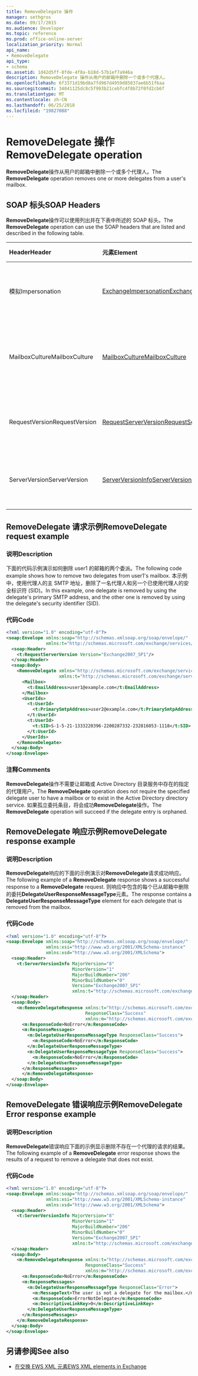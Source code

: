 ```yaml
---
title: RemoveDelegate 操作
manager: sethgros
ms.date: 09/17/2015
ms.audience: Developer
ms.topic: reference
ms.prod: office-online-server
localization_priority: Normal
api_name:
- RemoveDelegate
api_type:
- schema
ms.assetid: 1d42d5ff-8fde-4f8a-b18d-57b1ef7a946a
description: RemoveDelegate 操作从用户的邮箱中删除一个或多个代理人。
ms.openlocfilehash: 6f3371d19bd8a7fd967d4959d85037ae6b51f6aa
ms.sourcegitcommit: 34041125dc8c5f993b21cebfc4f8b72f0fd2cb6f
ms.translationtype: MT
ms.contentlocale: zh-CN
ms.lasthandoff: 06/25/2018
ms.locfileid: "19827088"
---
```

# <a name="removedelegate-operation"></a><span data-ttu-id="2e5de-103">RemoveDelegate 操作</span><span class="sxs-lookup"><span data-stu-id="2e5de-103">RemoveDelegate operation</span></span>

<span data-ttu-id="2e5de-104">**RemoveDelegate**操作从用户的邮箱中删除一个或多个代理人。</span><span class="sxs-lookup"><span data-stu-id="2e5de-104">The **RemoveDelegate** operation removes one or more delegates from a user's mailbox.</span></span> 
  
## <a name="soap-headers"></a><span data-ttu-id="2e5de-105">SOAP 标头</span><span class="sxs-lookup"><span data-stu-id="2e5de-105">SOAP Headers</span></span>

<span data-ttu-id="2e5de-106">**RemoveDelegate**操作可以使用列出并在下表中所述的 SOAP 标头。</span><span class="sxs-lookup"><span data-stu-id="2e5de-106">The **RemoveDelegate** operation can use the SOAP headers that are listed and described in the following table.</span></span> 
  
|<span data-ttu-id="2e5de-107">**Header**</span><span class="sxs-lookup"><span data-stu-id="2e5de-107">**Header**</span></span>|<span data-ttu-id="2e5de-108">**元素**</span><span class="sxs-lookup"><span data-stu-id="2e5de-108">**Element**</span></span>|<span data-ttu-id="2e5de-109">**说明**</span><span class="sxs-lookup"><span data-stu-id="2e5de-109">**Description**</span></span>|
|:-----|:-----|:-----|
|<span data-ttu-id="2e5de-110">模拟</span><span class="sxs-lookup"><span data-stu-id="2e5de-110">Impersonation</span></span>  <br/> |[<span data-ttu-id="2e5de-111">ExchangeImpersonation</span><span class="sxs-lookup"><span data-stu-id="2e5de-111">ExchangeImpersonation</span></span>](exchangeimpersonation.md) <br/> |<span data-ttu-id="2e5de-112">标识模拟客户端应用程序的用户。</span><span class="sxs-lookup"><span data-stu-id="2e5de-112">Identifies the user whom the client application is impersonating.</span></span>  <br/> |
|<span data-ttu-id="2e5de-113">MailboxCulture</span><span class="sxs-lookup"><span data-stu-id="2e5de-113">MailboxCulture</span></span>  <br/> |[<span data-ttu-id="2e5de-114">MailboxCulture</span><span class="sxs-lookup"><span data-stu-id="2e5de-114">MailboxCulture</span></span>](mailboxculture.md) <br/> |<span data-ttu-id="2e5de-115">标识用于访问邮箱的 RFC3066 区域性。</span><span class="sxs-lookup"><span data-stu-id="2e5de-115">Identifies the RFC3066 culture to be used to access the mailbox.</span></span>  <br/> |
|<span data-ttu-id="2e5de-116">RequestVersion</span><span class="sxs-lookup"><span data-stu-id="2e5de-116">RequestVersion</span></span>  <br/> |[<span data-ttu-id="2e5de-117">RequestServerVersion</span><span class="sxs-lookup"><span data-stu-id="2e5de-117">RequestServerVersion</span></span>](requestserverversion.md) <br/> |<span data-ttu-id="2e5de-118">标识操作请求的架构版本。</span><span class="sxs-lookup"><span data-stu-id="2e5de-118">Identifies the schema version for the operation request.</span></span>  <br/> |
|<span data-ttu-id="2e5de-119">ServerVersion</span><span class="sxs-lookup"><span data-stu-id="2e5de-119">ServerVersion</span></span>  <br/> |[<span data-ttu-id="2e5de-120">ServerVersionInfo</span><span class="sxs-lookup"><span data-stu-id="2e5de-120">ServerVersionInfo</span></span>](serverversioninfo.md) <br/> |<span data-ttu-id="2e5de-121">标识响应该请求的服务器的版本。</span><span class="sxs-lookup"><span data-stu-id="2e5de-121">Identifies the version of the server that responded to the request.</span></span>  <br/> |
   
## <a name="removedelegate-request-example"></a><span data-ttu-id="2e5de-122">RemoveDelegate 请求示例</span><span class="sxs-lookup"><span data-stu-id="2e5de-122">RemoveDelegate request example</span></span>

### <a name="description"></a><span data-ttu-id="2e5de-123">说明</span><span class="sxs-lookup"><span data-stu-id="2e5de-123">Description</span></span>

<span data-ttu-id="2e5de-124">下面的代码示例演示如何删除 user1 的邮箱的两个委派。</span><span class="sxs-lookup"><span data-stu-id="2e5de-124">The following code example shows how to remove two delegates from user1's mailbox.</span></span> <span data-ttu-id="2e5de-125">本示例中，使用代理人的主 SMTP 地址，删除了一名代理人和另一个已使用代理人的安全标识符 (SID)。</span><span class="sxs-lookup"><span data-stu-id="2e5de-125">In this example, one delegate is removed by using the delegate's primary SMTP address, and the other one is removed by using the delegate's security identifier (SID).</span></span>
  
### <a name="code"></a><span data-ttu-id="2e5de-126">代码</span><span class="sxs-lookup"><span data-stu-id="2e5de-126">Code</span></span>

```XML
<?xml version="1.0" encoding="utf-8"?>
<soap:Envelope xmlns:soap="http://schemas.xmlsoap.org/soap/envelope/"
               xmlns:t="http://schemas.microsoft.com/exchange/services/2006/types">
  <soap:Header>
    <t:RequestServerVersion Version="Exchange2007_SP1"/>
  </soap:Header>
  <soap:Body>
    <RemoveDelegate xmlns="http://schemas.microsoft.com/exchange/services/2006/messages"
                    xmlns:t="http://schemas.microsoft.com/exchange/services/2006/types">
      <Mailbox>
        <t:EmailAddress>user1@example.com</t:EmailAddress>
      </Mailbox>
      <UserIds>
        <t:UserId>
          <t:PrimarySmtpAddress>user2@example.com</t:PrimarySmtpAddress>
        </t:UserId>
        <t:UserId>
          <t:SID>S-1-5-21-1333220396-2200287332-232816053-1118</t:SID>
        </t:UserId>
      </UserIds>
    </RemoveDelegate>
  </soap:Body>
</soap:Envelope>
```

### <a name="comments"></a><span data-ttu-id="2e5de-127">注释</span><span class="sxs-lookup"><span data-stu-id="2e5de-127">Comments</span></span>

<span data-ttu-id="2e5de-128">**RemoveDelegate**操作不需要让邮箱或 Active Directory 目录服务中存在的指定的代理用户。</span><span class="sxs-lookup"><span data-stu-id="2e5de-128">The **RemoveDelegate** operation does not require the specified delegate user to have a mailbox or to exist in the Active Directory directory service.</span></span> <span data-ttu-id="2e5de-129">如果孤立委托条目，将会成功**RemoveDelegate**操作。</span><span class="sxs-lookup"><span data-stu-id="2e5de-129">The **RemoveDelegate** operation will succeed if the delegate entry is orphaned.</span></span> 
  
## <a name="removedelegate-response-example"></a><span data-ttu-id="2e5de-130">RemoveDelegate 响应示例</span><span class="sxs-lookup"><span data-stu-id="2e5de-130">RemoveDelegate response example</span></span>

### <a name="description"></a><span data-ttu-id="2e5de-131">说明</span><span class="sxs-lookup"><span data-stu-id="2e5de-131">Description</span></span>

<span data-ttu-id="2e5de-132">**RemoveDelegate**响应的下面的示例演示对**RemoveDelegate**请求成功响应。</span><span class="sxs-lookup"><span data-stu-id="2e5de-132">The following example of a **RemoveDelegate** response shows a successful response to a **RemoveDelegate** request.</span></span> <span data-ttu-id="2e5de-133">则响应中包含的每个已从邮箱中删除的委托**DelegateUserResponseMessageType**元素。</span><span class="sxs-lookup"><span data-stu-id="2e5de-133">The response contains a **DelegateUserResponseMessageType** element for each delegate that is removed from the mailbox.</span></span> 
  
### <a name="code"></a><span data-ttu-id="2e5de-134">代码</span><span class="sxs-lookup"><span data-stu-id="2e5de-134">Code</span></span>

```XML
<?xml version="1.0" encoding="utf-8"?>
<soap:Envelope xmlns:soap="http://schemas.xmlsoap.org/soap/envelope/" 
               xmlns:xsi="http://www.w3.org/2001/XMLSchema-instance" 
               xmlns:xsd="http://www.w3.org/2001/XMLSchema">
  <soap:Header>
    <t:ServerVersionInfo MajorVersion="8" 
                         MinorVersion="1" 
                         MajorBuildNumber="206" 
                         MinorBuildNumber="0" 
                         Version="Exchange2007_SP1" 
                         xmlns:t="http://schemas.microsoft.com/exchange/services/2006/types" />
  </soap:Header>
  <soap:Body>
    <m:RemoveDelegateResponse xmlns:t="http://schemas.microsoft.com/exchange/services/2006/types" 
                              ResponseClass="Success" 
                              xmlns:m="http://schemas.microsoft.com/exchange/services/2006/messages">
      <m:ResponseCode>NoError</m:ResponseCode>
      <m:ResponseMessages>
        <m:DelegateUserResponseMessageType ResponseClass="Success">
          <m:ResponseCode>NoError</m:ResponseCode>
        </m:DelegateUserResponseMessageType>
        <m:DelegateUserResponseMessageType ResponseClass="Success">
          <m:ResponseCode>NoError</m:ResponseCode>
        </m:DelegateUserResponseMessageType>
      </m:ResponseMessages>
      </m:RemoveDelegateResponse>
  </soap:Body>
</soap:Envelope>
```

## <a name="removedelegate-error-response-example"></a><span data-ttu-id="2e5de-135">RemoveDelegate 错误响应示例</span><span class="sxs-lookup"><span data-stu-id="2e5de-135">RemoveDelegate Error response example</span></span>

### <a name="description"></a><span data-ttu-id="2e5de-136">说明</span><span class="sxs-lookup"><span data-stu-id="2e5de-136">Description</span></span>

<span data-ttu-id="2e5de-137">**RemoveDelegate**错误响应下面的示例显示删除不存在一个代理的请求的结果。</span><span class="sxs-lookup"><span data-stu-id="2e5de-137">The following example of a **RemoveDelegate** error response shows the results of a request to remove a delegate that does not exist.</span></span> 
  
### <a name="code"></a><span data-ttu-id="2e5de-138">代码</span><span class="sxs-lookup"><span data-stu-id="2e5de-138">Code</span></span>

```XML
<?xml version="1.0" encoding="utf-8"?>
<soap:Envelope xmlns:soap="http://schemas.xmlsoap.org/soap/envelope/"
               xmlns:xsi="http://www.w3.org/2001/XMLSchema-instance"
               xmlns:xsd="http://www.w3.org/2001/XMLSchema">
  <soap:Header>
    <t:ServerVersionInfo MajorVersion="8"
                         MinorVersion="1"
                         MajorBuildNumber="206"
                         MinorBuildNumber="0"
                         Version="Exchange2007_SP1"
                         xmlns:t="http://schemas.microsoft.com/exchange/services/2006/types" />
  </soap:Header>
  <soap:Body>
    <m:RemoveDelegateResponse xmlns:t="http://schemas.microsoft.com/exchange/services/2006/types"
                              ResponseClass="Success"
                              xmlns:m="http://schemas.microsoft.com/exchange/services/2006/messages">
      <m:ResponseCode>NoError</m:ResponseCode>
      <m:ResponseMessages>
        <m:DelegateUserResponseMessageType ResponseClass="Error">
          <m:MessageText>The user is not a delegate for the mailbox.</m:MessageText>
          <m:ResponseCode>ErrorNotDelegate</m:ResponseCode>
          <m:DescriptiveLinkKey>0</m:DescriptiveLinkKey>
        </m:DelegateUserResponseMessageType>
      </m:ResponseMessages>
    </m:RemoveDelegateResponse>
  </soap:Body>
</soap:Envelope>
```

## <a name="see-also"></a><span data-ttu-id="2e5de-139">另请参阅</span><span class="sxs-lookup"><span data-stu-id="2e5de-139">See also</span></span>



- [<span data-ttu-id="2e5de-140">在交换 EWS XML 元素</span><span class="sxs-lookup"><span data-stu-id="2e5de-140">EWS XML elements in Exchange</span></span>](ews-xml-elements-in-exchange.md)

